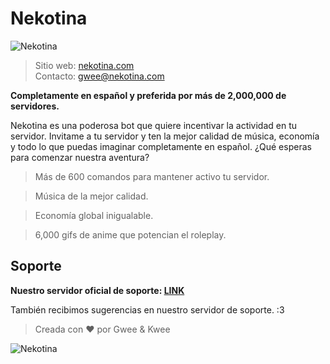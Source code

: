 # Nekotina

![Nekotina](https://i.imgur.com/KVxuj8Z.png)

> Sitio web: [nekotina.com](https://nekotina.com)  
Contacto: gwee@nekotina.com

**Completamente en español y preferida por más de 2,000,000 de servidores.**

Nekotina es una poderosa bot que quiere incentivar la actividad en tu servidor.
Invitame a tu servidor y ten la mejor calidad de música, economía y todo lo que puedas imaginar completamente en español. ¿Qué esperas para comenzar nuestra aventura?

> Más de 600 comandos para mantener activo tu servidor.

> Música de la mejor calidad.

> Economía global inigualable.

> 6,000 gifs de anime que potencian el roleplay.

## Soporte
**Nuestro servidor oficial de soporte: [LINK](https://discordapp.com/invite/nekotina)**

También recibimos sugerencias en nuestro servidor de soporte. :3

> Creada con ❤️ por Gwee & Kwee 

![Nekotina](https://cdn.discordapp.com/attachments/644484615167541261/880624757261881414/nekotina_dango.gif)

